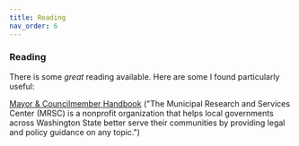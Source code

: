 ```yaml
---
title: Reading
nav_order: 6
---
```


### Reading

There is some *great* reading available. Here are some I found particularly useful:

[Mayor & Councilmember Handbook](https://mrsc.org/getmedia/034f13b6-7ec2-4594-b60b-efaf61dd7d10/Mayor-And-Councilmember-Handbook.pdf.aspx?ext=.pdf) ("The Municipal Research and Services Center (MRSC) is a nonprofit organization that helps local governments across Washington State better serve their communities by providing legal and policy guidance on any topic.")
